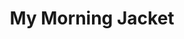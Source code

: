 ---
title: "My Morning Jacket"
summary: "My Morning Jacket is an American rock band formed in Louisville, Kentucky in 1998. The band consists of vocalist/guitarist Jim James, bassist Tom Blankenship, drummer Patrick Hallahan, guitarist Carl Broemel, and keyboardist Bo Koster. The band's sound, rooted in rock and country, is often experimental and psychedelic. The group amassed a following beginning in the 2000s in part due to their live performances.
The group first found success in Europe after the release of its debut album, The Tennessee Fire . Its next release, At Dawn , led to a large stateside following and preceded several lineup changes. After signing to major label ATO Records, the group released two albums, It Still Moves and Z , with the latter representing a critical breakthrough. The group's next release, Evil Urges , was more polarizing for fans and critics, while Circuital , its sixth album, saw a more measured response. The band's seventh album, The Waterfall, was released in 2015, followed by The Waterfall II in 2020 and My Morning Jacket in 2021."
slug: "my-morning-jacket"
image: "my-morning-jacket.jpg"
apple_music_artist_url: "https://music.apple.com/gb/artist/my-morning-jacket/2322618"
wikipedia_url: "https://en.wikipedia.org/wiki/My_Morning_Jacket"
---